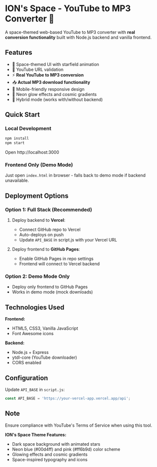 # ION's Space - YouTube to MP3 Converter 🚀

A space-themed web-based YouTube to MP3 converter with **real conversion functionality** built with Node.js backend and vanilla frontend.

## Features

- 🌌 Space-themed UI with starfield animation
- 🎯 YouTube URL validation
- ⚡ **Real YouTube to MP3 conversion**
- 📥 **Actual MP3 download functionality**
- 📱 Mobile-friendly responsive design
- 🎨 Neon glow effects and cosmic gradients
- 🔄 Hybrid mode (works with/without backend)

## Quick Start

### Local Development
```bash
npm install
npm start
```
Open http://localhost:3000

### Frontend Only (Demo Mode)
Just open `index.html` in browser - falls back to demo mode if backend unavailable.

## Deployment Options

### Option 1: Full Stack (Recommended)
1. Deploy backend to **Vercel**:
   - Connect GitHub repo to Vercel
   - Auto-deploys on push
   - Update `API_BASE` in script.js with your Vercel URL

2. Deploy frontend to **GitHub Pages**:
   - Enable GitHub Pages in repo settings
   - Frontend will connect to Vercel backend

### Option 2: Demo Mode Only
- Deploy only frontend to GitHub Pages
- Works in demo mode (mock downloads)

## Technologies Used

**Frontend:**
- HTML5, CSS3, Vanilla JavaScript
- Font Awesome icons

**Backend:**
- Node.js + Express
- ytdl-core (YouTube downloader)
- CORS enabled

## Configuration

Update `API_BASE` in `script.js`:
```javascript
const API_BASE = 'https://your-vercel-app.vercel.app/api';
```

## Note

Ensure compliance with YouTube's Terms of Service when using this tool.

**ION's Space Theme Features:**
- Dark space background with animated stars
- Neon blue (#00d4ff) and pink (#ff6b9d) color scheme
- Glowing effects and cosmic gradients
- Space-inspired typography and icons